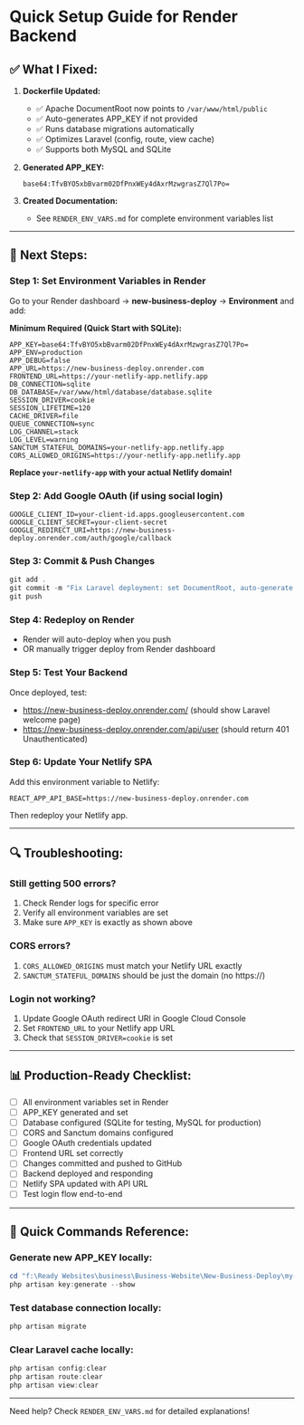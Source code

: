 # Quick Setup Guide for Render Backend

## ✅ What I Fixed:

1. **Dockerfile Updated:**
   - ✅ Apache DocumentRoot now points to `/var/www/html/public`
   - ✅ Auto-generates APP_KEY if not provided
   - ✅ Runs database migrations automatically
   - ✅ Optimizes Laravel (config, route, view cache)
   - ✅ Supports both MySQL and SQLite

2. **Generated APP_KEY:**
   ```
   base64:TfvBYO5xbBvarm02DfPnxWEy4dAxrMzwgrasZ7Ql7Po=
   ```

3. **Created Documentation:**
   - See `RENDER_ENV_VARS.md` for complete environment variables list

---

## 🚀 Next Steps:

### Step 1: Set Environment Variables in Render

Go to your Render dashboard → **new-business-deploy** → **Environment** and add:

**Minimum Required (Quick Start with SQLite):**
```
APP_KEY=base64:TfvBYO5xbBvarm02DfPnxWEy4dAxrMzwgrasZ7Ql7Po=
APP_ENV=production
APP_DEBUG=false
APP_URL=https://new-business-deploy.onrender.com
FRONTEND_URL=https://your-netlify-app.netlify.app
DB_CONNECTION=sqlite
DB_DATABASE=/var/www/html/database/database.sqlite
SESSION_DRIVER=cookie
SESSION_LIFETIME=120
CACHE_DRIVER=file
QUEUE_CONNECTION=sync
LOG_CHANNEL=stack
LOG_LEVEL=warning
SANCTUM_STATEFUL_DOMAINS=your-netlify-app.netlify.app
CORS_ALLOWED_ORIGINS=https://your-netlify-app.netlify.app
```

**Replace `your-netlify-app` with your actual Netlify domain!**

### Step 2: Add Google OAuth (if using social login)
```
GOOGLE_CLIENT_ID=your-client-id.apps.googleusercontent.com
GOOGLE_CLIENT_SECRET=your-client-secret
GOOGLE_REDIRECT_URI=https://new-business-deploy.onrender.com/auth/google/callback
```

### Step 3: Commit & Push Changes
```powershell
git add .
git commit -m "Fix Laravel deployment: set DocumentRoot, auto-generate APP_KEY, add migrations"
git push
```

### Step 4: Redeploy on Render
- Render will auto-deploy when you push
- OR manually trigger deploy from Render dashboard

### Step 5: Test Your Backend
Once deployed, test:
- https://new-business-deploy.onrender.com/ (should show Laravel welcome page)
- https://new-business-deploy.onrender.com/api/user (should return 401 Unauthenticated)

### Step 6: Update Your Netlify SPA
Add this environment variable to Netlify:
```
REACT_APP_API_BASE=https://new-business-deploy.onrender.com
```

Then redeploy your Netlify app.

---

## 🔍 Troubleshooting:

### Still getting 500 errors?
1. Check Render logs for specific error
2. Verify all environment variables are set
3. Make sure `APP_KEY` is exactly as shown above

### CORS errors?
1. `CORS_ALLOWED_ORIGINS` must match your Netlify URL exactly
2. `SANCTUM_STATEFUL_DOMAINS` should be just the domain (no https://)

### Login not working?
1. Update Google OAuth redirect URI in Google Cloud Console
2. Set `FRONTEND_URL` to your Netlify app URL
3. Check that `SESSION_DRIVER=cookie` is set

---

## 📊 Production-Ready Checklist:

- [ ] All environment variables set in Render
- [ ] APP_KEY generated and set
- [ ] Database configured (SQLite for testing, MySQL for production)
- [ ] CORS and Sanctum domains configured
- [ ] Google OAuth credentials updated
- [ ] Frontend URL set correctly
- [ ] Changes committed and pushed to GitHub
- [ ] Backend deployed and responding
- [ ] Netlify SPA updated with API URL
- [ ] Test login flow end-to-end

---

## 🎯 Quick Commands Reference:

### Generate new APP_KEY locally:
```powershell
cd "f:\Ready Websites\business\Business-Website\New-Business-Deploy\my-api-backend"
php artisan key:generate --show
```

### Test database connection locally:
```powershell
php artisan migrate
```

### Clear Laravel cache locally:
```powershell
php artisan config:clear
php artisan route:clear
php artisan view:clear
```

---

Need help? Check `RENDER_ENV_VARS.md` for detailed explanations!
